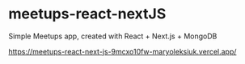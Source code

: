 # meetups-react-nextJS

Simple Meetups app, created with React + Next.js + MongoDB

https://meetups-react-next-js-9mcxo10fw-maryoleksiuk.vercel.app/
